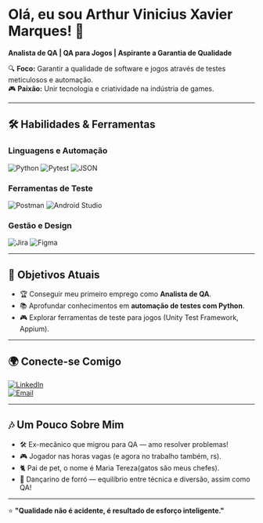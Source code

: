 # Olá, eu sou Arthur Vinicius Xavier Marques! 👋  
**Analista de QA | QA para Jogos | Aspirante a Garantia de Qualidade**  

🔍 **Foco:** Garantir a qualidade de software e jogos através de testes meticulosos e automação.  
🎮 **Paixão:** Unir tecnologia e criatividade na indústria de games.  

---

## 🛠️ Habilidades & Ferramentas  
### **Linguagens e Automação**  
![Python](https://img.shields.io/badge/Python-3776AB?style=for-the-badge&logo=python&logoColor=white)
![Pytest](https://img.shields.io/badge/Pytest-0A9EDC?style=for-the-badge&logo=pytest&logoColor=white)
![JSON](https://img.shields.io/badge/JSON-000000?style=for-the-badge&logo=json&logoColor=white)

### **Ferramentas de Teste**  
![Postman](https://img.shields.io/badge/Postman-FF6C37?style=for-the-badge&logo=postman&logoColor=white)
![Android Studio](https://img.shields.io/badge/Android_Studio-3DDC84?style=for-the-badge&logo=android-studio&logoColor=white)

### **Gestão e Design**  
![Jira](https://img.shields.io/badge/Jira-0052CC?style=for-the-badge&logo=jira&logoColor=white)
![Figma](https://img.shields.io/badge/Figma-F24E1E?style=for-the-badge&logo=figma&logoColor=white)

---

## 🎯 Objetivos Atuais  
- 🏆 Conseguir meu primeiro emprego como **Analista de QA**.  
- 📚 Aprofundar conhecimentos em **automação de testes com Python**.  
- 🎮 Explorar ferramentas de teste para jogos (Unity Test Framework, Appium).  

---

## 🌍 Conecte-se Comigo  
[![LinkedIn](https://img.shields.io/badge/-LinkedIn-0077B5?logo=linkedin&logoColor=white)](https://linkedin.com/in/arthur-vinicius-marques/)  
[![Email](https://img.shields.io/badge/-Email-0078D4?logo=microsoft-outlook&logoColor=white)](mailto:arthur_xavier@outlook.com.br)  

---

## 🎶 Um Pouco Sobre Mim  
- 🛠️ Ex-mecânico que migrou para QA — amo resolver problemas!  
- 🎮 Jogador nas horas vagas (e agora no trabalho também, rs).  
- 🐈 Pai de pet, o nome é Maria Tereza(gatos são meus chefes).  
- 💃 Dançarino de forró — equilíbrio entre técnica e diversão, assim como QA!  

---

⭐ **"Qualidade não é acidente, é resultado de esforço inteligente."**  

<!---
ArthurMarquesQA/ArthurMarquesQA is a ✨ special ✨ repository because its `README.md` (this file) appears on your GitHub profile.
You can click the Preview link to take a look at your changes.
--->

